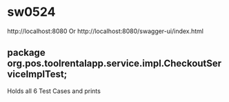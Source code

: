 # sw0524

http://localhost:8080 Or http://localhost:8080/swagger-ui/index.html

## package org.pos.toolrentalapp.service.impl.CheckoutServiceImplTest;  
Holds all 6 Test Cases and prints
